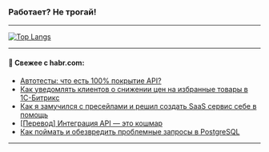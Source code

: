 ### Работает? Не трогай!

---
<!--
#### 🛠️ Technical stack:

![Java](https://img.shields.io/badge/Java-informational?logo=Oracle&style=flat&logoColor=white&color=FF4500)
![Kotlin](https://img.shields.io/badge/Kotlin-informational?logo=Kotlin&style=flat&logoColor=white&color=774D97)
![TS](https://img.shields.io/badge/TypeScript-informational?logo=typeScript&style=flat&logoColor=black&color=017acc)
![Python](https://img.shields.io/badge/Python-informational?logo=Python&style=flat&logoColor=black&color=ffdd54) <br>
![Spring](https://img.shields.io/badge/Spring-informational?logo=Spring&style=flat&logoColor=white&color=6DB33F) 
![SpringBoot](https://img.shields.io/badge/SpringBoot-informational?logo=SpringBoot&style=flat&logoColor=white&color=6DB33F)
![Nest](https://img.shields.io/badge/NestJS-informational?logo=NestJS&style=flat&logoColor=white&color=E0234E) 
![NodeJS](https://img.shields.io/badge/NodeJS-informational?logo=node.js&style=flat&logoColor=white&color=70A760)<br>
![PostgreSQL](https://img.shields.io/badge/PostgreSQL-informational?logo=PostgreSQL&style=flat&logoColor=white&color=DAA520)
![MongoDB](https://img.shields.io/badge/MongoDB-informational?logo=MongoDB&style=flat&logoColor=white&color=870000)
![Apache](https://img.shields.io/badge/Apache-informational?logo=apache&style=flat&logoColor=white&color=f74e28)

___ 
-->

<!--- #### 🛠️ : --->

[![Top Langs](https://github-readme-stats-82jvfl3w3-advtsettinggmailcoms-projects.vercel.app/api/top-langs/?username=zloylis&langs_count=10&hide_title=true&title_color=e6edf3&size_weight=0.5&count_weight=0.5&layout=compact&hide_progress=true&hide_border=true&theme=dracula)](https://github.com/zloylis)

<!---


####  :octocat:&nbsp;&nbsp; Статистика:

![GitHub stats](https://github-readme-stats-u2qms2cxw-advtsettinggmailcoms-projects.vercel.app/api?username=zloylis&show_icons=true&hide_border=true&theme=dracula&title_color=e6edf3&include_all_commits=true&count_private=true&hide_rank=false&hide_title=true&rank_icon=github)
-->
---

#### 💬 Свежее с habr.com:

<!-- BLOG-POST-LIST:START -->
- [Автотесты: что есть 100% покрытие API?](https://habr.com/ru/articles/873854/?utm_source=habrahabr&utm_medium=rss&utm_campaign=873854)
- [Как уведомлять клиентов о снижении цен на избранные товары в 1С-Битрикс](https://habr.com/ru/companies/exolve/articles/873848/?utm_source=habrahabr&utm_medium=rss&utm_campaign=873848)
- [Как я замучился с пресейлами и решил создать SaaS сервис себе в помощь](https://habr.com/ru/articles/873846/?utm_source=habrahabr&utm_medium=rss&utm_campaign=873846)
- [[Перевод] Интеграция API — это кошмар](https://habr.com/ru/companies/piter/articles/873842/?utm_source=habrahabr&utm_medium=rss&utm_campaign=873842)
- [Как поймать и обезвредить проблемные запросы в PostgreSQL](https://habr.com/ru/companies/postgrespro/articles/872574/?utm_source=habrahabr&utm_medium=rss&utm_campaign=872574)
<!-- BLOG-POST-LIST:END -->

---
